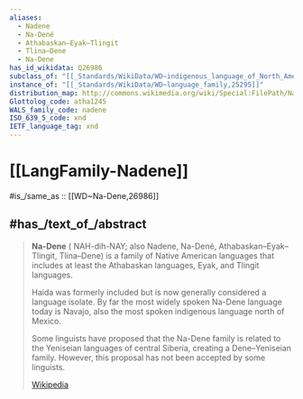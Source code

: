 ```yaml
---
aliases:
  - Nadene
  - Na-Dené
  - Athabaskan–Eyak–Tlingit
  - Tlina–Dene
  - Na-Dene
has_id_wikidata: Q26986
subclass_of: "[[_Standards/WikiData/WD~indigenous_language_of_North_America,4200688]]"
instance_of: "[[_Standards/WikiData/WD~language_family,25295]]"
distribution_map: http://commons.wikimedia.org/wiki/Special:FilePath/Na-Dene%20langs.png
Glottolog_code: atha1245
WALS_family_code: nadene
ISO_639_5_code: xnd
IETF_language_tag: xnd
---
```


# [[LangFamily-Nadene]] 

#is_/same_as :: [[WD~Na-Dene,26986]] 

## #has_/text_of_/abstract 

> **Na-Dene** ( NAH-dih-NAY; also Nadene, Na-Dené, Athabaskan–Eyak–Tlingit, Tlina–Dene) 
> is a family of Native American languages that includes at least the Athabaskan languages, 
> Eyak, and Tlingit languages. 
> 
> Haida was formerly included but is now generally considered a language isolate. 
> By far the most widely spoken Na-Dene language today is Navajo, 
> also the most spoken indigenous language north of Mexico.
>
> Some linguists have proposed that the Na-Dene family 
> is related to the Yeniseian languages of central Siberia, creating a Dene–Yeniseian family. 
> However, this proposal has not been accepted by some linguists.
>
> [Wikipedia](https://en.wikipedia.org/wiki/Na-Dene%20languages) 

